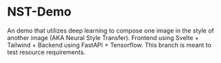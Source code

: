 # NST-Demo
An demo that utilizes deep learning to compose one image in the style of another image (AKA Neural Style Transfer). Frontend using Svelte + Tailwind + Backend using FastAPI + Tensorflow. This branch is meant to test resource requirements.
